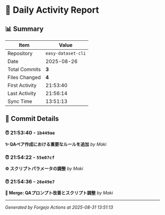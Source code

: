 # 📅 Daily Activity Report

## 📊 Summary
| Item | Value |
|------|-------|
| Repository | `easy-dataset-cli` |
| Date | 2025-08-26 |
| Total Commits | **3** |
| Files Changed | **4** |
| First Activity | 21:53:40 |
| Last Activity | 21:56:14 |
| Sync Time | 13:51:13 |

## 📝 Commit Details

### ⏰ 21:53:40 - `1b449ae`
**✨ QAペア作成における重要なルールを追加**
*by Maki*

### ⏰ 21:54:22 - `55e07cf`
**⚙️ スクリプトパラメータの調整**
*by Maki*

### ⏰ 21:54:36 - `26e49e7`
**🔀 Merge: QAプロンプト改善とスクリプト調整**
*by Maki*

---
*Generated by Forgejo Actions at 2025-08-31 13:51:13*
